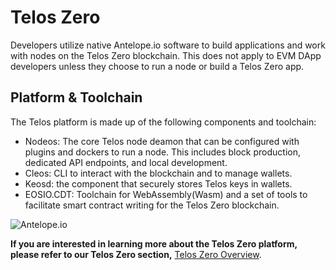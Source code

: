 # Telos Zero

Developers utilize native Antelope.io software to build applications and work with nodes on the Telos Zero blockchain. This does not apply to EVM DApp developers unless they choose to run a node or build a Telos Zero app. 

## Platform & Toolchain

The Telos platform is made up of the following components and toolchain:

- Nodeos: The core Telos node deamon that can be configured with plugins and dockers to run a node. This includes block production, dedicated API endpoints, and local development.
- Cleos: CLI to interact with the blockchain and to manage wallets.
- Keosd: the component that securely stores Telos keys in wallets.
- EOSIO.CDT: Toolchain for WebAssembly(Wasm) and a set of tools to facilitate smart contract writing for the Telos Zero blockchain. 

![Antelope.io](/img/eosio_development_lifecycle.png)

__If you are interested in learning more about the Telos Zero platform, please refer to our Telos Zero section,__ [Telos Zero Overview](/zero/telos_zero).
